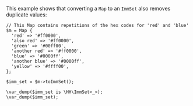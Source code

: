 This example shows that converting a `Map` to an `ImmSet` also removes duplicate values:

```basic-usage.php
// This Map contains repetitions of the hex codes for 'red' and 'blue'
$m = Map {
  'red' => '#ff0000',
  'also red' => '#ff0000',
  'green' => '#00ff00',
  'another red' => '#ff0000',
  'blue' => '#0000ff',
  'another blue' => '#0000ff',
  'yellow' => '#ffff00',
};

$imm_set = $m->toImmSet();

\var_dump($imm_set is \HH\ImmSet<_>);
\var_dump($imm_set);
```
